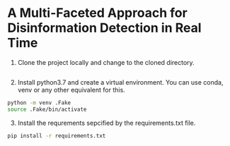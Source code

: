 # A Multi-Faceted Approach for Disinformation Detection in Real Time

1) Clone the project locally and change to the cloned directory.
```bash
```
2) Install python3.7 and create a virtual environment. You can use conda, venv or any other equivalent for this.
```bash
python -m venv .Fake
source .Fake/bin/activate
```
3) Install the requrements sepcified by the requirements.txt file.
```bash
pip install -r requirements.txt
```




